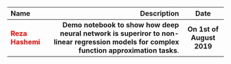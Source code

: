 | Name | Description | Date
| :- |-------------: | :-:
|<font color=red>__Reza Hashemi__</font>|  __Demo notebook to show how deep neural network is superiror to non-linear regression models for complex function approximation tasks__.  | __On 1st of August 2019__
